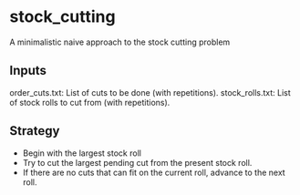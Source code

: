 # stock_cutting

A minimalistic naive approach to the stock cutting problem

## Inputs
order_cuts.txt: List of cuts to be done (with repetitions).
stock_rolls.txt: List of stock rolls to cut from (with repetitions).

## Strategy

* Begin with the largest stock roll
* Try to cut the largest pending cut from the present stock roll.
* If there are no cuts that can fit on the current roll, advance to the next roll.
